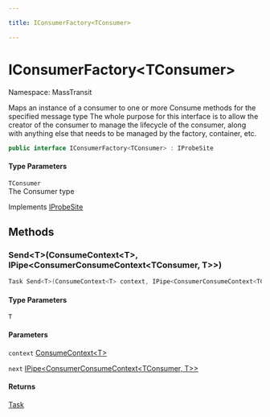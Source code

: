 ```yaml
---

title: IConsumerFactory<TConsumer>

---
```


# IConsumerFactory\<TConsumer\>

Namespace: MassTransit

Maps an instance of a consumer to one or more Consume methods for the specified message type
 The whole purpose for this interface is to allow the creator of the consumer to manage the lifecycle
 of the consumer, along with anything else that needs to be managed by the factory, container, etc.

```csharp
public interface IConsumerFactory<TConsumer> : IProbeSite
```

#### Type Parameters

`TConsumer`<br/>
The Consumer type

Implements [IProbeSite](../masstransit/iprobesite)

## Methods

### **Send\<T\>(ConsumeContext\<T\>, IPipe\<ConsumerConsumeContext\<TConsumer, T\>\>)**

```csharp
Task Send<T>(ConsumeContext<T> context, IPipe<ConsumerConsumeContext<TConsumer, T>> next)
```

#### Type Parameters

`T`<br/>

#### Parameters

`context` [ConsumeContext\<T\>](../masstransit/consumecontext-1)<br/>

`next` [IPipe\<ConsumerConsumeContext\<TConsumer, T\>\>](../masstransit/ipipe-1)<br/>

#### Returns

[Task](https://learn.microsoft.com/en-us/dotnet/api/system.threading.tasks.task)<br/>
